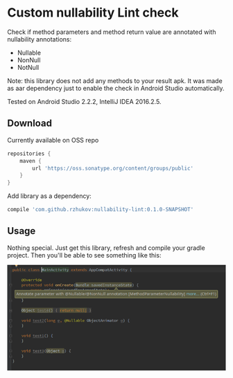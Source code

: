 Custom nullability Lint check
=============================
Check if method parameters and method return value are annotated with nullability annotations:

 * Nullable
 * NonNull
 * NotNull
 
Note: this library does not add any methods to your result apk. It was made as aar dependency just to enable the check in Android Studio automatically.

Tested on Android Studio 2.2.2, IntelliJ IDEA 2016.2.5.
 
Download
--------
Currently available on OSS repo

```groovy
repositories {
    maven {
        url 'https://oss.sonatype.org/content/groups/public'
    }
}
```

Add library as a dependency:
```groovy
compile 'com.github.rzhukov:nullability-lint:0.1.0-SNAPSHOT'
```

Usage
-----
Nothing special. Just get this library, refresh and compile your gradle project. Then you'll be able to see something like this:  

![Lint message](art/lint-message.png)
